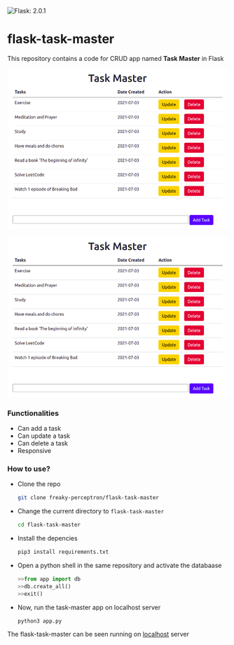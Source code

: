 ![Flask: 2.0.1](https://img.shields.io/badge/Flask-2.0.01-yellowgreen)

# flask-task-master
This repository contains a code for CRUD app named **Task Master** in Flask


![screenshot](https://github.com/freaky-perceptron/flask-task-master/blob/master/Screenshot%20from%202021-07-03%2017-59-18.png)

<center><img src="https://github.com/freaky-perceptron/flask-task-master/blob/master/Screenshot%20from%202021-07-03%2017-59-18.png" alt="screenshot"></center>

### Functionalities
* Can add a task
* Can update a task
* Can delete a task
* Responsive

### How to use?
* Clone the repo
  ```bash
  git clone freaky-perceptron/flask-task-master
  ```
  
* Change the current directory to ```flask-task-master```
  ```bash
  cd flask-task-master
  ```
 
* Install the depencies
  ```bash
  pip3 install requirements.txt
  ```
 
* Open a python shell in the same repository and activate the databaase
  ```python
  >>from app import db
  >>db.create_all()
  >>exit()
  ```

* Now, run the task-master app on localhost server
  ```bash
  python3 app.py
  ```
  
 The flask-task-master can be seen running on [localhost](http://127.0.0.1:5000/) server
 
 
  



